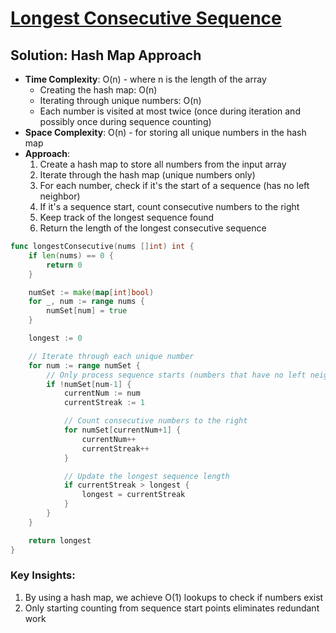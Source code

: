 # [Longest Consecutive Sequence](https://leetcode.com/problems/longest-consecutive-sequence/)

## Solution: Hash Map Approach
- **Time Complexity**: O(n) - where n is the length of the array
  - Creating the hash map: O(n)
  - Iterating through unique numbers: O(n)
  - Each number is visited at most twice (once during iteration and possibly once during sequence counting)
- **Space Complexity**: O(n) - for storing all unique numbers in the hash map
- **Approach**:
  1. Create a hash map to store all numbers from the input array
  2. Iterate through the hash map (unique numbers only)
  3. For each number, check if it's the start of a sequence (has no left neighbor)
  4. If it's a sequence start, count consecutive numbers to the right
  5. Keep track of the longest sequence found
  6. Return the length of the longest consecutive sequence

```go
func longestConsecutive(nums []int) int {
    if len(nums) == 0 {
        return 0
    }

    numSet := make(map[int]bool)
    for _, num := range nums {
        numSet[num] = true
    }

    longest := 0

    // Iterate through each unique number
    for num := range numSet {
        // Only process sequence starts (numbers that have no left neighbor)
        if !numSet[num-1] {
            currentNum := num
            currentStreak := 1

            // Count consecutive numbers to the right
            for numSet[currentNum+1] {
                currentNum++
                currentStreak++
            }

            // Update the longest sequence length
            if currentStreak > longest {
                longest = currentStreak
            }
        }
    }

    return longest
}
```

### Key Insights:
1. By using a hash map, we achieve O(1) lookups to check if numbers exist
2. Only starting counting from sequence start points eliminates redundant work